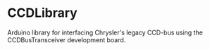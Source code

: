 # CCDLibrary
Arduino library for interfacing Chrysler's legacy CCD-bus using the CCDBusTransceiver development board.
